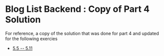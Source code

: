 #  Blog List Backend : Copy of Part 4 Solution

For reference, a copy of the solution that was done for part 4 and updated for 
the following exercies

- [5.5 -- 5.11](https://fullstackopen.com/en/part5/props_children_and_proptypes#exercises-5-5-5-11)

